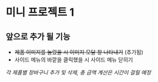 # 미니 프로젝트 1

## 앞으로 추가 될 기능
- ~~제품 이미지를 눌렀을 시 이미지 모달 창 나타내기~~ (추가됨)
- 사이드 메뉴의 바깥을 클릭했을 시 사이드 메뉴 닫히기

*각 제품별 장바구니 추가 및 삭제, 총 금액 계산은 시간이 걸릴 예정*